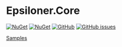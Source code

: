 # Epsiloner.Core

[![NuGet](https://img.shields.io/nuget/v/Epsiloner.Core.svg)](https://www.nuget.org/packages/Epsiloner.Core/)
[![NuGet](https://img.shields.io/nuget/dt/Epsiloner.Core.svg)](https://www.nuget.org/packages/Epsiloner.Core/)
[![GitHub](https://img.shields.io/github/license/Epsil0neR/Epsiloner.Core.svg)](https://github.com/Epsil0neR/Epsiloner.Core)
[![GitHub issues](https://img.shields.io/github/issues/Epsil0neR/Epsiloner.Core.svg)](https://github.com/Epsil0neR/Epsiloner.Core)

[Samples](https://github.com/Epsil0neR/Epsiloner.Core/tree/master/Epsiloner.Core/Samples)

